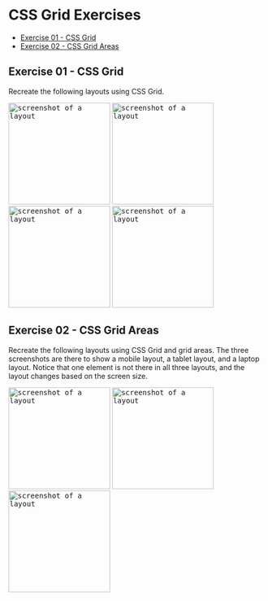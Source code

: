 # CSS Grid Exercises

- [Exercise 01 - CSS Grid](#ex01)
- [Exercise 02 - CSS Grid Areas](#ex02)

## <a id="ex01"></a> Exercise 01 - CSS Grid

Recreate the following layouts using CSS Grid.

<kbd><img src="../_assets/css-exercises/css-ex08-grid-01.png" height=200 alt="screenshot of a layout"></kbd>
<kbd><img src="../_assets/css-exercises/css-ex08-grid-02.png" height=200 alt="screenshot of a layout"></kbd>
<kbd><img src="../_assets/css-exercises/css-ex08-grid-03.png" height=200 alt="screenshot of a layout"></kbd>
<kbd><img src="../_assets/css-exercises/css-ex08-grid-04.png" height=200 alt="screenshot of a layout"></kbd>

## <a id="ex02"></a> Exercise 02 - CSS Grid Areas

Recreate the following layouts using CSS Grid and grid areas. The three screenshots are there to show a mobile layout, a tablet layout, and a laptop layout. Notice that one element is not there in all three layouts, and the layout changes based on the screen size.

<kbd><img src="../_assets/css-exercises/css-ex09-grid-areas-03.png" height=200 alt="screenshot of a layout"></kbd>
<kbd><img src="../_assets/css-exercises/css-ex09-grid-areas-02.png" height=200 alt="screenshot of a layout"></kbd>
<kbd><img src="../_assets/css-exercises/css-ex09-grid-areas-01.png" height=200 alt="screenshot of a layout"></kbd>
